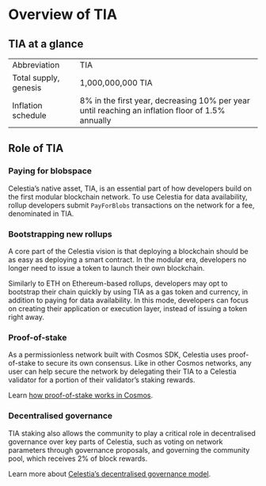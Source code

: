 # Overview of TIA

## TIA at a glance

|  |  |
| -------- | ------- |
| Abbreviation | TIA |
| Total supply, genesis | 1,000,000,000 TIA |
| Inflation schedule | 8% in the first year, decreasing 10% per year until reaching an inflation floor of 1.5% annually |

## Role of TIA

### Paying for blobspace

Celestia’s native asset, TIA, is an essential part of how developers build on
the first modular blockchain network. To use Celestia for data availability,
rollup developers submit `PayForBlobs` transactions on the network for a fee,
denominated in TIA.

### Bootstrapping new rollups

A core part of the Celestia vision is that deploying a blockchain should be as
easy as deploying a smart contract. In the modular era, developers no longer
need to issue a token to launch their own blockchain.

Similarly to ETH on Ethereum-based rollups, developers may opt to bootstrap
their chain quickly by using TIA as a gas token and currency, in addition to
paying for data availability. In this mode, developers can focus on creating
their application or execution layer, instead of issuing a token right away.

### Proof-of-stake

As a permissionless network built with Cosmos SDK, Celestia uses proof-of-stake
to secure its own consensus. Like in other Cosmos networks, any user can help
secure the network by delegating their TIA to a Celestia validator for a portion
of their validator’s staking rewards.

Learn [how proof-of-stake works in Cosmos](https://docs.cosmos.network/main/modules/staking).

### Decentralised governance

TIA staking also allows the community to play a critical role in decentralised
governance over key parts of Celestia, such as voting on network parameters
through governance proposals, and governing the community pool, which receives
2% of block rewards.

Learn more about [Celestia’s decentralised governance model](../staking-governance-supply#decentralised-governance).

